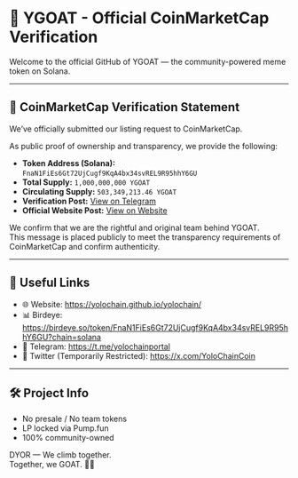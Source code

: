 # 🐐 YGOAT - Official CoinMarketCap Verification

Welcome to the official GitHub of YGOAT — the community-powered meme token on Solana.

---

## 📌 CoinMarketCap Verification Statement

We’ve officially submitted our listing request to CoinMarketCap.

As public proof of ownership and transparency, we provide the following:

- **Token Address (Solana):** `FnaN1FiEs6Gt72UjCugf9KqA4bx34svREL9R95hhY6GU`
- **Total Supply:** `1,000,000,000 YGOAT`
- **Circulating Supply:** `503,349,213.46 YGOAT`
- **Verification Post:** [View on Telegram](https://t.me/yolochainportal/3344)
- **Official Website Post:** [View on Website](https://yolochain.github.io/yolochain/)

We confirm that we are the rightful and original team behind YGOAT.  
This message is placed publicly to meet the transparency requirements of CoinMarketCap and confirm authenticity.

---

## 🔗 Useful Links

- 🌐 Website: https://yolochain.github.io/yolochain/
- 📊 Birdeye: https://birdeye.so/token/FnaN1FiEs6Gt72UjCugf9KqA4bx34svREL9R95hhY6GU?chain=solana
- 💬 Telegram: https://t.me/yolochainportal
- 🧵 Twitter (Temporarily Restricted): https://x.com/YoloChainCoin

---

## 🛠 Project Info

- No presale / No team tokens  
- LP locked via Pump.fun  
- 100% community-owned  

DYOR — We climb together.  
Together, we GOAT. 🐐🚀
